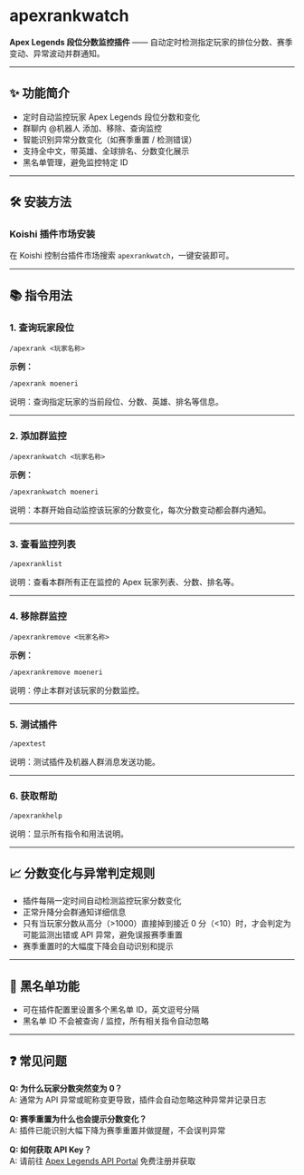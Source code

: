 
# apexrankwatch

**Apex Legends 段位分数监控插件** —— 自动定时检测指定玩家的排位分数、赛季变动、异常波动并群通知。

---

## ✨ 功能简介

- 定时自动监控玩家 Apex Legends 段位分数和变化  
- 群聊内 @机器人 添加、移除、查询监控  
- 智能识别异常分数变化（如赛季重置 / 检测错误）  
- 支持全中文，带英雄、全球排名、分数变化展示  
- 黑名单管理，避免监控特定 ID  

---

## 🛠 安装方法

### Koishi 插件市场安装

在 Koishi 控制台插件市场搜索 `apexrankwatch`，一键安装即可。

---

## 📚 指令用法

### 1. 查询玩家段位
```
/apexrank <玩家名称>
```
**示例：**
```
/apexrank moeneri
```
说明：查询指定玩家的当前段位、分数、英雄、排名等信息。

---

### 2. 添加群监控
```
/apexrankwatch <玩家名称>
```
**示例：**
```
/apexrankwatch moeneri
```
说明：本群开始自动监控该玩家的分数变化，每次分数变动都会群内通知。

---

### 3. 查看监控列表
```
/apexranklist
```
说明：查看本群所有正在监控的 Apex 玩家列表、分数、排名等。

---

### 4. 移除群监控
```
/apexrankremove <玩家名称>
```
**示例：**
```
/apexrankremove moeneri
```
说明：停止本群对该玩家的分数监控。

---

### 5. 测试插件
```
/apextest
```
说明：测试插件及机器人群消息发送功能。

---

### 6. 获取帮助
```
/apexrankhelp
```
说明：显示所有指令和用法说明。

---

## 📈 分数变化与异常判定规则

- 插件每隔一定时间自动检测监控玩家分数变化  
- 正常升降分会群通知详细信息  
- 只有当玩家分数从高分（>1000）直接掉到接近 0 分（<10）时，才会判定为可能监测出错或 API 异常，避免误报赛季重置  
- 赛季重置时的大幅度下降会自动识别和提示  

---

## 🚫 黑名单功能

- 可在插件配置里设置多个黑名单 ID，英文逗号分隔  
- 黑名单 ID 不会被查询 / 监控，所有相关指令自动忽略  

---

## ❓ 常见问题

**Q: 为什么玩家分数突然变为 0？**  
A: 通常为 API 异常或昵称变更导致，插件会自动忽略这种异常并记录日志  

**Q: 赛季重置为什么也会提示分数变化？**  
A: 插件已能识别大幅下降为赛季重置并做提醒，不会误判异常  

**Q: 如何获取 API Key？**  
A: 请前往 [Apex Legends API Portal](https://portal.apexlegendsapi.com/) 免费注册并获取  
